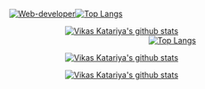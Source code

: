 
<article class="markdown-body entry-content container-lg f5" itemprop="text">


<p><a style="float: left;" style="margin-left: 100px;" target="_blank" rel="noopener noreferrer" href="https://ibb.co/tJVfnXR"><img src="https://i.ibb.co/9rQXBtP/Vikas.jpg" alt="Web-developer">      </a>
 
 <a target="_blank" rel="noopener noreferrer" href="https://camo.githubusercontent.com/097d1347fd5691619c5050f8b103583f9bfc208127d669e75e671c3858da0167/68747470733a2f2f6769746875622d726561646d652d73746174732e76657263656c2e6170702f6170692f746f702d6c616e67732f3f757365726e616d653d6b727573686e61746b686177616c65266c61796f75743d636f6d70616374"><img src="https://github-readme-stats.vercel.app/api/top-langs/?username=VikasJKatariya&show_icons=true&title_color=fff&icon_color=79ff97&text_color=efefef&bg_color=24292e" alt="Top Langs" data-canonical-src="https://github-readme-stats.vercel.app/api/top-langs/?username=VikasJKatariya&amp;layout=compact" style="max-width:100%;"></a></p>





</p>

  <p><a   style="margin-left: 100px;" target="_blank" rel="noopener noreferrer" href="https://camo.githubusercontent.com/097d1347fd5691619c5050f8b103583f9bfc208127d669e75e671c3858da0167/68747470733a2f2f6769746875622d726561646d652d73746174732e76657263656c2e6170702f6170692f746f702d6c616e67732f3f757365726e616d653d6b727573686e61746b686177616c65266c61796f75743d636f6d70616374"><img src="https://github-readme-stats.vercel.app/api?username=VikasJKatariya&show_icons=true&title_color=fff&icon_color=79ff97&text_color=efefef&bg_color=24292e" alt="Vikas Katariya's github stats" data-canonical-src="https://github-readme-stats.vercel.app/api?username=VikasJKatariy&amp;show_icons=true" style="max-width:100%;"></a> <a  style="margin-left: 250px;" target="_blank" rel="noopener noreferrer" href="https://camo.githubusercontent.com/097d1347fd5691619c5050f8b103583f9bfc208127d669e75e671c3858da0167/68747470733a2f2f6769746875622d726561646d652d73746174732e76657263656c2e6170702f6170692f746f702d6c616e67732f3f757365726e616d653d6b727573686e61746b686177616c65266c61796f75743d636f6d70616374"><img src="https://github-readme-stats.vercel.app/api/top-langs/?username=VikasJKatariya&layout=compact&show_icons=true&title_color=fff&icon_color=79ff97&text_color=efefef&bg_color=24292e" alt="Top Langs" data-canonical-src="https://github-readme-stats.vercel.app/api/top-langs/?username=VikasJKatariya&amp;layout=compact" style="max-width:100%;"></a>

<a   style="margin-left: 100px;" target="_blank" rel="noopener noreferrer" href="https://stackoverflow.com/users/11790356/vikas-katariya"><img src="https://stackoverflow.com/users/flair/11790356.png" alt="Vikas Katariya's github stats" data-canonical-src="https://github-readme-stats.vercel.app/api?username=VikasJKatariy&amp;show_icons=true" style="max-width:100%;"></a>
 
 <a   style="margin-left: 100px;" target="_blank" rel="noopener noreferrer" href="https://visitor-badge.glitch.me/badge?page_id=VikasJKatariya"><img src="https://visitor-badge.glitch.me/badge?page_id=VikasJKatariya" alt="Vikas Katariya's github stats" data-canonical-src="https://visitor-badge.glitch.me/badge?page_id=VikasJKatariya" style="max-width:100%;"></a>


   
<a>

</p>

</article>
